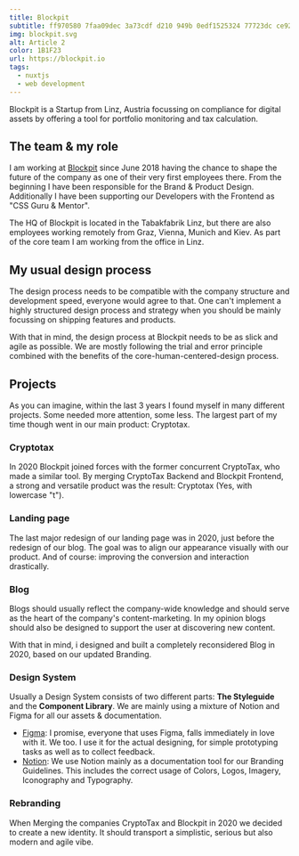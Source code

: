 ```yaml
---
title: Blockpit
subtitle: ff970580 7faa09dec 3a73cdf d210 949b 0edf1525324 77723dc ce925e826 c86ac
img: blockpit.svg
alt: Article 2
color: 1B1F23
url: https://blockpit.io
tags: 
  - nuxtjs
  - web development
---
```


<blog-image :src="'blockpit-cover.svg'"></blog-image>

Blockpit is a Startup from Linz, Austria focussing on compliance for digital assets by offering a tool for portfolio monitoring and tax calculation.

<callout :title="'Currently brewing ...'" :text="'This page is a placeholder by now. A detailed case study is already in progress and should be released soon.'"></callout>

## The team & my role
I am working at [Blockpit](https://blockpit.io) since June 2018 having the chance to shape the future of the company as one of their very first employees there. From the beginning I have been responsible for the Brand & Product Design. Additionally I have been supporting our Developers with the Frontend as "CSS Guru & Mentor".

The HQ of Blockpit is located in the Tabakfabrik Linz, but there are also employees working remotely from Graz, Vienna, Munich and Kiev. As part of the core team I am working from the office in Linz.

## My usual design process
The design process needs to be compatible with the company structure and development speed, everyone would agree to that. One can't implement a highly structured design process and strategy when you should be mainly focussing on shipping features and products.

<blog-image :src="'process.svg'" :caption="'The basic process I used for the ost of our bigger projects'"></blog-image>

With that in mind, the design process at Blockpit needs to be as slick and agile as possible. We are mostly following the trial and error principle combined with the benefits of the core-human-centered-design process.


## Projects
As you can imagine, within the last 3 years I found myself in many different projects. Some needed more attention, some less. The largest part of my time though went in our main product: Cryptotax.

### Cryptotax
In 2020 Blockpit joined forces with the former concurrent CryptoTax, who made a similar tool. By merging CryptoTax Backend and Blockpit Frontend, a strong and versatile product was the result: Cryptotax (Yes, with lowercase "t").

### Landing page
The last major redesign of our landing page was in 2020, just before the redesign of our blog. The goal was to align our appearance visually with our product. And of course: improving the conversion and interaction drastically.

### Blog
Blogs should usually reflect the company-wide knowledge and should serve as the heart of the company's content-marketing. In my opinion blogs should also be designed to support the user at discovering new content.

With that in mind, i designed and built a completely reconsidered Blog in 2020, based on our updated Branding.

### Design System
Usually a Design System consists of two different parts: **The Styleguide** and the **Component Library**. We are mainly using a mixture of Notion and Figma for all our assets & documentation.

- [Figma](https://figma.com): I promise, everyone that uses Figma, falls immediately in love with it. We too. I use it for the actual designing, for simple prototyping tasks as well as to collect feedback.
- [Notion](https://notion.so): We use Notion mainly as a documentation tool for our Branding Guidelines. This includes the correct usage of Colors, Logos, Imagery, Iconography and Typography.

### Rebranding
When Merging the companies CryptoTax and Blockpit in 2020 we decided to create a new identity. It should transport a simplistic, serious but also modern and agile vibe.